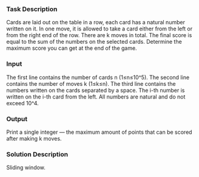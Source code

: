 ### Task Description 

Cards are laid out on the table in a row, each card has a natural number written on it. 
In one move, it is allowed to take a card either from the left or from the right end of the row. 
There are k moves in total. The final score is equal to the sum of the numbers on the selected cards. 
Determine the maximum score you can get at the end of the game.

### Input 

The first line contains the number of cards n (1≤n≤10^5).
The second line contains the number of moves k (1≤k≤n).
The third line contains the numbers written on the cards separated by a space.
The i-th number is written on the i-th card from the left. All numbers are natural and do not exceed 10^4.

### Output

Print a single integer — the maximum amount of points that can be scored after making k moves.

### Solution Description

Sliding window.
